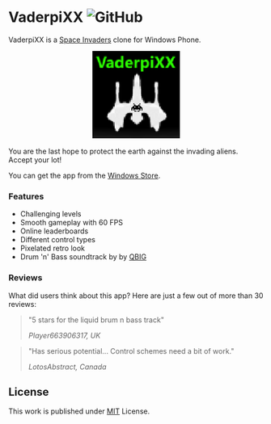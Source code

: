 # VaderpiXX ![GitHub](https://img.shields.io/github/license/b3nk4n/vaderpixx-game)

VaderpiXX is a [Space Invaders](https://en.wikipedia.org/wiki/Space_Invaders) clone for Windows Phone.

<p align="center">
    <img alt="App Logo" src="VaderpiXX/VaderpiXX/Background.png">
</p>

You are the last hope to protect the earth against the invading aliens. Accept your lot!

You can get the app from the [Windows Store](http://windowsphone.com/s?appId=ee290c98-b70f-4e81-95b8-f8cc4c7947d0).

### Features
- Challenging levels
- Smooth gameplay with 60 FPS
- Online leaderboards
- Different control types
- Pixelated retro look
- Drum 'n' Bass soundtrack by by [QBIG](https://www.facebook.com/thomasqbig)

### Reviews

What did users think about this app? Here are just a few out of more than 30 reviews:

> "5 stars for the liquid brum n bass track"
>
> _Player663906317, UK_

> "Has serious potential... Control schemes need a bit of work."
>
> _LotosAbstract, Canada_

## License

This work is published under [MIT][mit] License.

[mit]: https://github.com/b3nk4n/vaderpixx-game/blob/main/LICENSE